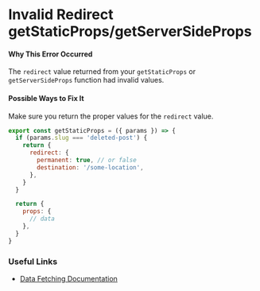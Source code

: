 # Invalid Redirect getStaticProps/getServerSideProps

#### Why This Error Occurred

The `redirect` value returned from your `getStaticProps` or `getServerSideProps` function had invalid values.

#### Possible Ways to Fix It

Make sure you return the proper values for the `redirect` value.

```js
export const getStaticProps = ({ params }) => {
  if (params.slug === 'deleted-post') {
    return {
      redirect: {
        permanent: true, // or false
        destination: '/some-location',
      },
    }
  }

  return {
    props: {
      // data
    },
  }
}
```

### Useful Links

- [Data Fetching Documentation](https://nextjs.org/docs/basic-features/data-fetching#getstaticprops-static-generation)

